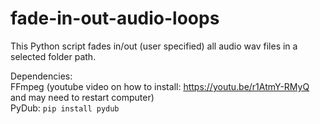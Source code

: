# fade-in-out-audio-loops  
  
This Python script fades in/out (user specified) all audio wav files in a selected folder path.
  
Dependencies:  
FFmpeg (youtube video on how to install: https://youtu.be/r1AtmY-RMyQ and may need to restart computer)  
PyDub: `pip install pydub`  
